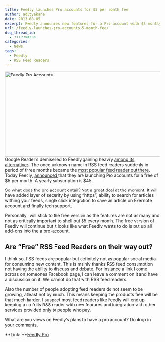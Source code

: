 ```yaml
---
title: Feedly launches Pro accounts for $5 per month fee
author: adityakane
date: 2013-08-05
excerpt: Feedly announces new features for a Pro account with $5 montly fee, which includes searching for articles from the feed, https for security and saving articles to Evernote.
url: /feedly-launches-pro-accounts-5-month-fee/
dsq_thread_id:
  - 3112790334
categories:
  - News
tags:
  - Feedly
  - RSS Feed Readers
---
```

[<img class="aligncenter size-medium wp-image-76967" alt="Feedly Pro Accounts" src="http://cdn.devilsworkshop.org/files/2013/08/Feedly-Pro-Accounts-600x277.png" width="600" height="277" />][1]Google Reader&#8217;s demise led to Feedly gaining heavily [among its alternatives][2]. The once unknown name in RSS feed readers suddenly in period of three months became the [most popular feed reader out there][3]. Today Feedly, <a href="https://cloud.feedly.com/#pro" onclick="_gaq.push(['_trackEvent', 'outbound-article', 'https://cloud.feedly.com/#pro', 'announced ']);" >announced </a>that they are launching Pro accounts for a free of $5 per month. A yearly subscription is $45.

So what does the pro account entail? Not a great deal at the moment. It will have added layer of security by using &#8220;https&#8221;, ability to search for articles withing your feeds, single click integration to save an article on Evernote account and finally tech support.

Personally I will stick to the free version as the features are not as many and not as critically important to shell out $5 every month. The free version of Feedly will continue but it looks like what Feedly wants to do is put up all add-ons into the a pro-account.

## Are &#8220;Free&#8221; RSS Feed Readers on their way out?

I think so. RSS feeds are popular but definitely not as popular social media for consuming new content. This is mainly thanks RSS feed consumption not having the ability to discuss and debate. For instance a link I come across on someones Facebook page, I can leave a comment on it and have a discussion on it. We cannot do that with RSS feed readers.

Also the number of people adopting feed readers do not seem to be growing, atleast not by much. This means keeping the products free will be that much harder. I suspect most feed readers like Feedly will end up keeping a no frills RSS reader with new features and integration with other services provided only to people who pay.

What are you views on Feedly&#8217;s plans to have a pro account? Do drop in your comments.

**Link: **<a href="https://cloud.feedly.com/#pro" onclick="_gaq.push(['_trackEvent', 'outbound-article', 'https://cloud.feedly.com/#pro', 'Feedly Pro']);" >Feedly Pro</a>

 [1]: http://cdn.devilsworkshop.org/files/2013/08/Feedly-Pro-Accounts.png
 [2]: http://devilsworkshop.org/analysis/5-alternatives-google-reader/72245/ "Google Reader Alternatives"
 [3]: http://devilsworkshop.org/news/feedly-growth-3-million-new-users/72910/ "Feedly adds 3 million users in 14 days"
